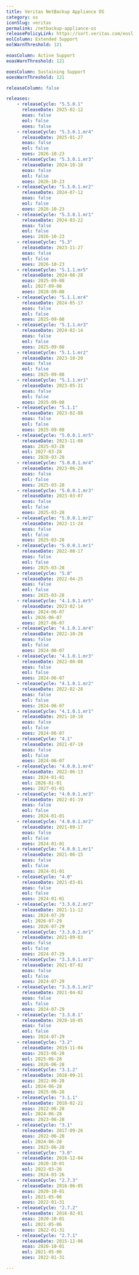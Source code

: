 ```yaml
---
title: Veritas NetBackup Appliance OS
category: os
iconSlug: veritas
permalink: /netbackup-appliance-os
releasePolicyLink: https://sort.veritas.com/eosl
eolColumn: Extended Support
eolWarnThreshold: 121

eoasColumn: Active Support
eoasWarnThreshold: 121

eoesColumn: Sustaining Support
eoesWarnThreshold: 121

releaseColumn: false

releases:
    - releaseCycle: "5.5.0.1"
      releaseDate: 2025-02-12
      eoas: false
      eol: false
      eoes: false
    - releaseCycle: "5.3.0.1.mr4"
      releaseDate: 2025-01-27
      eoas: false
      eol: false
      eoes: 2026-10-23
    - releaseCycle: "5.3.0.1.mr3"
      releaseDate: 2024-10-18
      eoas: false
      eol: false
      eoes: 2026-10-23
    - releaseCycle: "5.3.0.1.mr2"
      releaseDate: 2024-07-12
      eoas: false
      eol: false
      eoes: 2026-10-23
    - releaseCycle: "5.3.0.1.mr1"
      releaseDate: 2024-03-22
      eoas: false
      eol: false
      eoes: 2026-10-23
    - releaseCycle: "5.3"
      releaseDate: 2023-11-27
      eoas: false
      eol: false
      eoes: 2026-10-23
    - releaseCycle: "5.1.1.mr5"
      releaseDate: 2024-08-28
      eoas: 2025-09-08
      eol: 2027-09-08
      eoes: 2028-09-08
    - releaseCycle: "5.1.1.mr4"
      releaseDate: 2024-05-17
      eoas: false
      eol: false
      eoes: 2025-09-08
    - releaseCycle: "5.1.1.mr3"
      releaseDate: 2024-02-14
      eoas: false
      eol: false
      eoes: 2025-09-08
    - releaseCycle: "5.1.1.mr2"
      releaseDate: 2023-10-20
      eoas: false
      eol: false
      eoes: 2025-09-08
    - releaseCycle: "5.1.1.mr1"
      releaseDate: 2023-05-31
      eoas: false
      eol: false
      eoes: 2025-09-08
    - releaseCycle: "5.1.1"
      releaseDate: 2023-02-08
      eoas: false
      eol: false
      eoes: 2025-09-08
    - releaseCycle: "5.0.0.1.mr5"
      releaseDate: 2023-11-08
      eoas: 2025-03-28
      eol: 2027-03-28
      eoes: 2028-03-28
    - releaseCycle: "5.0.0.1.mr4"
      releaseDate: 2023-06-28
      eoas: false
      eol: false
      eoes: 2025-03-28
    - releaseCycle: "5.0.0.1.mr3"
      releaseDate: 2023-03-07
      eoas: false
      eol: false
      eoes: 2025-03-28
    - releaseCycle: "5.0.0.1.mr2"
      releaseDate: 2022-11-24
      eoas: false
      eol: false
      eoes: 2025-03-28
    - releaseCycle: "5.0.0.1.mr1"
      releaseDate: 2022-08-17
      eoas: false
      eol: false
      eoes: 2025-03-28
    - releaseCycle: "5.0"
      releaseDate: 2022-04-25
      eoas: false
      eol: false
      eoes: 2025-03-28
    - releaseCycle: "4.1.0.1.mr5"
      releaseDate: 2023-02-14
      eoas: 2024-06-07
      eol: 2026-06-07
      eoes: 2027-06-07
    - releaseCycle: "4.1.0.1.mr4"
      releaseDate: 2022-10-28
      eoas: false
      eol: false
      eoes: 2024-06-07  
    - releaseCycle: "4.1.0.1.mr3"
      releaseDate: 2022-08-08
      eoas: false
      eol: false
      eoes: 2024-06-07  
    - releaseCycle: "4.1.0.1.mr2"
      releaseDate: 2022-02-28
      eoas: false
      eol: false
      eoes: 2024-06-07  
    - releaseCycle: "4.1.0.1.mr1"
      releaseDate: 2021-10-18
      eoas: false
      eol: false
      eoes: 2024-06-07  
    - releaseCycle: "4.1"
      releaseDate: 2021-07-19
      eoas: false
      eol: false
      eoes: 2024-06-07  
    - releaseCycle: "4.0.0.1.mr4"
      releaseDate: 2022-06-13
      eoas: 2024-01-01
      eol: 2026-01-01
      eoes: 2027-01-01 
    - releaseCycle: "4.0.0.1.mr3"
      releaseDate: 2022-01-19
      eoas: false
      eol: false
      eoes: 2024-01-01 
    - releaseCycle: "4.0.0.1.mr2"
      releaseDate: 2021-09-17
      eoas: false
      eol: false
      eoes: 2024-01-01 
    - releaseCycle: "4.0.0.1.mr1"
      releaseDate: 2021-06-15
      eoas: false
      eol: false
      eoes: 2024-01-01 
    - releaseCycle: "4.0"
      releaseDate: 2021-03-01
      eoas: false
      eol: false
      eoes: 2024-01-01 
    - releaseCycle: "3.3.0.2.mr2"
      releaseDate: 2021-11-12
      eoas: 2024-07-29
      eol: 2026-07-29
      eoes: 2026-07-29 
    - releaseCycle: "3.3.0.2.mr1"
      releaseDate: 2021-09-03
      eoas: false
      eol: false
      eoes: 2024-07-29 
    - releaseCycle: "3.3.0.1.mr3"
      releaseDate: 2021-07-02
      eoas: false
      eol: false
      eoes: 2024-07-29 
    - releaseCycle: "3.3.0.1.mr2"
      releaseDate: 2021-04-02
      eoas: false
      eol: false
      eoes: 2024-07-29 
    - releaseCycle: "3.3.0.1"
      releaseDate: 2020-10-05
      eoas: false
      eol: false
      eoes: 2024-07-29 
    - releaseCycle: "3.2"
      releaseDate: 2019-11-04
      eoas: 2023-06-28
      eol: 2025-06-28
      eoes: 2026-06-28
    - releaseCycle: "3.1.2"
      releaseDate: 2018-09-21
      eoas: 2022-06-28
      eol: 2024-06-28
      eoes: 2025-06-28
    - releaseCycle: "3.1.1"
      releaseDate: 2018-02-22
      eoas: 2022-06-28
      eol: 2024-06-28
      eoes: 2023-06-28
    - releaseCycle: "3.1"
      releaseDate: 2017-09-26
      eoas: 2022-06-28
      eol: 2024-06-28
      eoes: 2023-06-28
    - releaseCycle: "3.0"
      releaseDate: 2016-12-04
      eoas: 2020-10-01
      eol: 2022-03-26
      eoes: 2024-03-26
    - releaseCycle: "2.7.3"
      releaseDate: 2016-06-05
      eoas: 2020-10-01
      eol: 2021-05-06
      eoes: 2022-01-31
    - releaseCycle: "2.7.2"
      releaseDate: 2016-02-01
      eoas: 2020-10-01
      eol: 2021-05-06
      eoes: 2022-01-31
    - releaseCycle: "2.7.1"
      releaseDate: 2015-12-06
      eoas: 2020-10-01
      eol: 2021-05-06
      eoes: 2022-01-31

---
```

